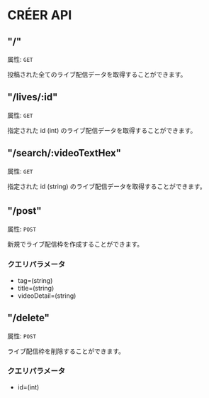 # CRÉER API

## "/"
属性: <code>GET</code>  

投稿された全てのライブ配信データを取得することができます。  
  
## "/lives/:id"
属性: <code>GET</code>  

指定された id (int) のライブ配信データを取得することができます。  
  
## "/search/:videoTextHex"
属性: <code>GET</code>  

指定された id (string) のライブ配信データを取得することができます。  
  

## "/post"　
属性: <code>POST</code>  

新規でライブ配信枠を作成することができます。

### クエリパラメータ
- tag=(string)
- title=(string)
- videoDetail=(string)


## "/delete"
属性: <code>POST</code>  

ライブ配信枠を削除することができます。  

### クエリパラメータ
- id=(int)

